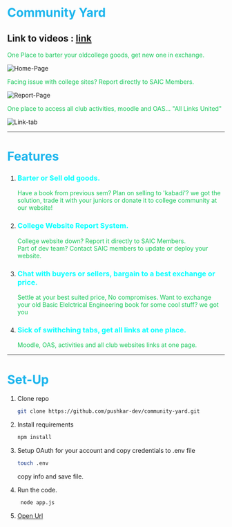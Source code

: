 # <span style="color:#1cb5ed;">Community Yard</span>
## Link to videos : [link](https://drive.google.com/drive/folders/1ZkOfqntuFXJlLLcz8UrneaQs1YJoqqwQ?usp=sharing)
<span style="color:#14c759;">One Place to barter your oldcollege goods, get new one in exchange.</span>

![Home-Page](https://user-images.githubusercontent.com/79042628/155893010-f0ffea8f-5469-460e-94d7-8c5a7031d028.png)

<span style="color:#14c759;">Facing issue with college sites? Report directly to SAIC Members.</span>

![Report-Page](https://user-images.githubusercontent.com/79042628/155893037-7786a2a1-6859-4239-b5ba-1fef0678b620.png)

<span style="color:#14c759;">One place to access all club activities, moodle and OAS... "All Links United"</span>

![Link-tab](https://user-images.githubusercontent.com/79042628/155893052-2bd2e341-8177-476f-9bdf-fd9ed6634a0f.png) </span>
<br>

<hr>



# <span style="color:#1cb5ed;">Features</span>

1. <h3 style="color:cyan;">Barter or Sell old goods.</h3>
    <span style="color:#14c759;">Have a book from previous sem? Plan on selling to 'kabadi'? we got the solution, trade it with your juniors or donate it to college community at our website!</span>
2. <h3 style="color:cyan;">College Website Report System.</h3>
    <span style="color:#14c759;">College website down? Report it directly to SAIC Members.<br>Part of dev team? Contact SAIC members to update or deploy your website.</span>
3. <h3 style="color:cyan;">Chat with buyers or sellers, bargain  to a best exchange or   price.</h3>
    <span style="color:#14c759;">Settle at your best suited price, No compromises. Want to exchange your old Basic Elelctrical Engineering book for some cool stuff? we got you</span>
4. <h3 style="color:cyan;">Sick of swithching tabs, get all links at one place.</h3>
    <span style="color:#14c759;">Moodle, OAS, activities and all club websites links at one page.</span>
<hr>

# <span style="color:#1cb5ed;">Set-Up</span>

1. Clone repo
   ```sh
   git clone https://github.com/pushkar-dev/community-yard.git
   ```
2. Install requirements
   ```sh
   npm install
   ```

3. Setup OAuth for your account and copy credentials to .env file
    ```sh
    touch .env
    ```
    copy info and save file.
4. Run the code.
   ```sh
    node app.js
   ```
5. [Open Url](http://localhost:8080/)
